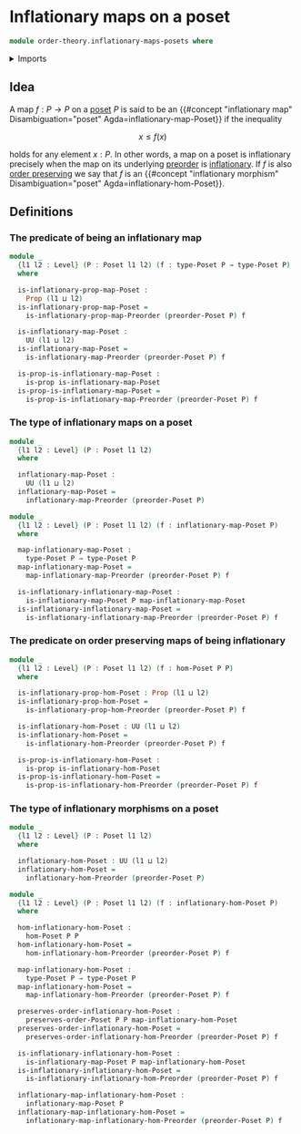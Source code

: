# Inflationary maps on a poset

```agda
module order-theory.inflationary-maps-posets where
```

<details><summary>Imports</summary>

```agda
open import foundation.dependent-pair-types
open import foundation.dependent-products-propositions
open import foundation.propositions
open import foundation.subtypes
open import foundation.universe-levels

open import order-theory.inflationary-maps-preorders
open import order-theory.order-preserving-maps-posets
open import order-theory.posets
```

</details>

## Idea

A map $f : P → P$ on a [poset](order-theory.posets.md) $P$ is said to be an
{{#concept "inflationary map" Disambiguation="poset" Agda=inflationary-map-Poset}}
if the inequality

$$
  x ≤ f(x)
$$

holds for any element $x : P$. In other words, a map on a poset is inflationary
precisely when the map on its underlying [preorder](order-theory.preorders.md)
is [inflationary](order-theory.inflationary-maps-preorders.md). If $f$ is also
[order preserving](order-theory.order-preserving-maps-posets.md) we say that $f$
is an
{{#concept "inflationary morphism" Disambiguation="poset" Agda=inflationary-hom-Poset}}.

## Definitions

### The predicate of being an inflationary map

```agda
module _
  {l1 l2 : Level} (P : Poset l1 l2) (f : type-Poset P → type-Poset P)
  where

  is-inflationary-prop-map-Poset :
    Prop (l1 ⊔ l2)
  is-inflationary-prop-map-Poset =
    is-inflationary-prop-map-Preorder (preorder-Poset P) f

  is-inflationary-map-Poset :
    UU (l1 ⊔ l2)
  is-inflationary-map-Poset =
    is-inflationary-map-Preorder (preorder-Poset P) f

  is-prop-is-inflationary-map-Poset :
    is-prop is-inflationary-map-Poset
  is-prop-is-inflationary-map-Poset =
    is-prop-is-inflationary-map-Preorder (preorder-Poset P) f
```

### The type of inflationary maps on a poset

```agda
module _
  {l1 l2 : Level} (P : Poset l1 l2)
  where

  inflationary-map-Poset :
    UU (l1 ⊔ l2)
  inflationary-map-Poset =
    inflationary-map-Preorder (preorder-Poset P)

module _
  {l1 l2 : Level} (P : Poset l1 l2) (f : inflationary-map-Poset P)
  where

  map-inflationary-map-Poset :
    type-Poset P → type-Poset P
  map-inflationary-map-Poset =
    map-inflationary-map-Preorder (preorder-Poset P) f

  is-inflationary-inflationary-map-Poset :
    is-inflationary-map-Poset P map-inflationary-map-Poset
  is-inflationary-inflationary-map-Poset =
    is-inflationary-inflationary-map-Preorder (preorder-Poset P) f
```

### The predicate on order preserving maps of being inflationary

```agda
module _
  {l1 l2 : Level} (P : Poset l1 l2) (f : hom-Poset P P)
  where

  is-inflationary-prop-hom-Poset : Prop (l1 ⊔ l2)
  is-inflationary-prop-hom-Poset =
    is-inflationary-prop-hom-Preorder (preorder-Poset P) f

  is-inflationary-hom-Poset : UU (l1 ⊔ l2)
  is-inflationary-hom-Poset =
    is-inflationary-hom-Preorder (preorder-Poset P) f

  is-prop-is-inflationary-hom-Poset :
    is-prop is-inflationary-hom-Poset
  is-prop-is-inflationary-hom-Poset =
    is-prop-is-inflationary-hom-Preorder (preorder-Poset P) f
```

### The type of inflationary morphisms on a poset

```agda
module _
  {l1 l2 : Level} (P : Poset l1 l2)
  where

  inflationary-hom-Poset : UU (l1 ⊔ l2)
  inflationary-hom-Poset =
    inflationary-hom-Preorder (preorder-Poset P)

module _
  {l1 l2 : Level} (P : Poset l1 l2) (f : inflationary-hom-Poset P)
  where

  hom-inflationary-hom-Poset :
    hom-Poset P P
  hom-inflationary-hom-Poset =
    hom-inflationary-hom-Preorder (preorder-Poset P) f

  map-inflationary-hom-Poset :
    type-Poset P → type-Poset P
  map-inflationary-hom-Poset =
    map-inflationary-hom-Preorder (preorder-Poset P) f

  preserves-order-inflationary-hom-Poset :
    preserves-order-Poset P P map-inflationary-hom-Poset
  preserves-order-inflationary-hom-Poset =
    preserves-order-inflationary-hom-Preorder (preorder-Poset P) f

  is-inflationary-inflationary-hom-Poset :
    is-inflationary-map-Poset P map-inflationary-hom-Poset
  is-inflationary-inflationary-hom-Poset =
    is-inflationary-inflationary-hom-Preorder (preorder-Poset P) f

  inflationary-map-inflationary-hom-Poset :
    inflationary-map-Poset P
  inflationary-map-inflationary-hom-Poset =
    inflationary-map-inflationary-hom-Preorder (preorder-Poset P) f
```
